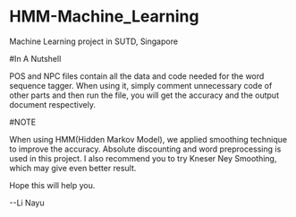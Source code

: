 # HMM-Machine_Learning
Machine Learning project in SUTD, Singapore

#In A Nutshell

POS and NPC files contain all the data and code needed for the word sequence tagger.
When using it, simply comment unnecessary code of other parts and then run the file, you will get the accuracy and the output document respectively.

#NOTE

When using HMM(Hidden Markov Model), we applied smoothing technique to improve the accuracy. Absolute discounting and word preprocessing is used in this project. I also recommend you to try Kneser Ney Smoothing, which may give even better result.


Hope this will help you.

--Li Nayu
